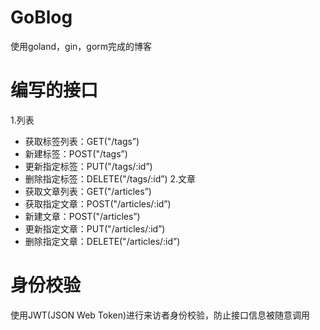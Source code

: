 # GoBlog
使用goland，gin，gorm完成的博客
# 编写的接口
1.列表
- 获取标签列表：GET("/tags”)
- 新建标签：POST("/tags”)
- 更新指定标签：PUT("/tags/:id”)
- 删除指定标签：DELETE("/tags/:id”)
2.文章
- 获取文章列表：GET("/articles”)
- 获取指定文章：POST("/articles/:id”)
- 新建文章：POST("/articles”)
- 更新指定文章：PUT("/articles/:id”)
- 删除指定文章：DELETE("/articles/:id”)
# 身份校验
使用JWT(JSON Web Token)进行来访者身份校验，防止接口信息被随意调用

